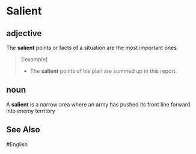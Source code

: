 # Salient

## adjective

The **salient** points or facts of a situation are the most important ones. 

> [!example]
> - The **salient** points of his plan are summed up in this report.

## noun

A **salient** is a narrow area where an army has pushed its front line forward into enemy territory

## See Also 

#English 
